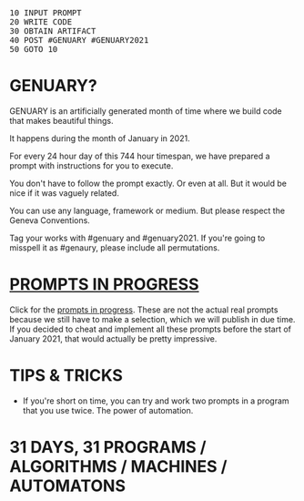<pre>
10 INPUT PROMPT
20 WRITE CODE
30 OBTAIN ARTIFACT
40 POST #GENUARY #GENUARY2021
50 GOTO 10<span class="cursor" />
</pre>

# GENUARY?

GENUARY is an artificially generated month of time where we build code that makes beautiful things.

It happens during the month of January in 2021.

For every 24 hour day of this 744 hour timespan, we have prepared a prompt with instructions for you to execute.

You don't have to follow the prompt exactly. Or even at all. But it would be nice if it was vaguely related.

You can use any language, framework or medium. But please respect the Geneva Conventions.

Tag your works with #genuary and #genuary2021. If you're going to misspell it as #genaury, please include all permutations.

# [PROMPTS IN PROGRESS](prompts)

Click for the [prompts in progress](prompts). These are not the actual real prompts because we still have to make a selection, which we will publish in due time. If you decided to cheat and implement all these prompts before the start of January 2021, that would actually be pretty impressive.

# TIPS & TRICKS

* If you're short on time, you can try and work two prompts in a program that you use twice. The power of automation.

# 31 DAYS, 31 PROGRAMS / ALGORITHMS / MACHINES / AUTOMATONS
